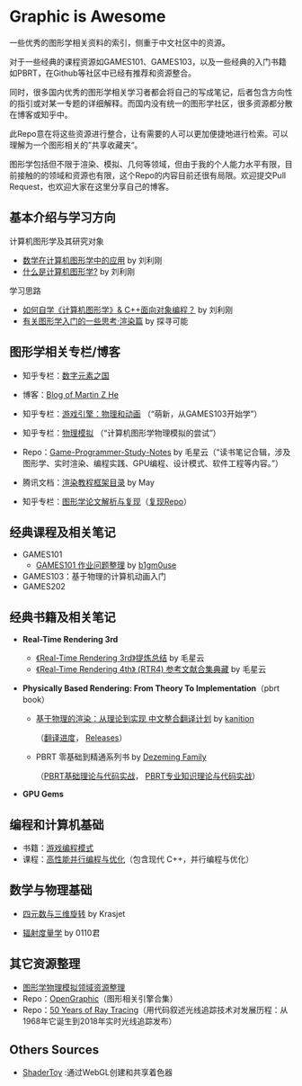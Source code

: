 # Graphic is Awesome
一些优秀的图形学相关资料的索引，侧重于中文社区中的资源。  

对于一些经典的课程资源如GAMES101、GAMES103，以及一些经典的入门书籍如PBRT，在Github等社区中已经有推荐和资源整合。  

同时，很多国内优秀的图形学相关学习者都会将自己的写成笔记，后者包含方向性的指引或对某一专题的详细解释。而国内没有统一的图形学社区，很多资源都分散在博客或知乎中。

此Repo意在将这些资源进行整合，让有需要的人可以更加便捷地进行检索。可以理解为一个图形相关的”共享收藏夹“。

图形学包括但不限于渲染、模拟、几何等领域，但由于我的个人能力水平有限，目前接触的的领域和资源也有限，这个Repo的内容目前还很有局限。欢迎提交Pull Request，也欢迎大家在这里分享自己的博客。

## 基本介绍与学习方向

计算机图形学及其研究对象

- [数学在计算机图形学中的应用](http://staff.ustc.edu.cn/~lgliu/Resources/CG/Math_for_CG_Turk_CN.htm) by 刘利刚
- [什么是计算机图形学?](http://staff.ustc.edu.cn/~lgliu/Resources/CG/What_is_CG.htm) by 刘利刚

学习思路

- [如何自学《计算机图形学》& C++面向对象编程？](http://staff.ustc.edu.cn/~lgliu/Resources/CG/How_to_Learn_CG&Coding.htm) by 刘利刚
- [有关图形学入门的一些思考·渲染篇](https://zhuanlan.zhihu.com/p/288276231) by 探寻可能

## 图形学相关专栏/博客
- 知乎专栏：[数字元素之国](https://www.zhihu.com/column/c_1026053199056265216) 
- 博客：[Blog of Martin Z He](http://blog.apassbydreg.work/)  
- 知乎专栏：[游戏引擎：物理和动画](https://zhuanlan.zhihu.com/c_1446196282121043968) （“萌新，从GAMES103开始学”）
- 知乎专栏：[物理模拟](https://www.zhihu.com/column/c_1445731604303523840) （“计算机图形学物理模拟的尝试”）
- Repo：[Game-Programmer-Study-Notes](https://github.com/QianMo/Game-Programmer-Study-Notes)  by 毛星云（“读书笔记合辑，涉及图形学、实时渲染、编程实践、GPU编程、设计模式、软件工程等内容。”）


- 腾讯文档：[渲染教程框架目录](https://docs.qq.com/doc/DUFdKZE1oVFd3ZlBs) by May
- 知乎专栏：[图形学论文解析与复现](https://zhuanlan.zhihu.com/p/357265599)（[复现Repo](https://github.com/AngelMonica126/GraphicAlgorithm)）

## 经典课程及相关笔记

- GAMES101
  - [GAMES101 作业问题整理](https://zhuanlan.zhihu.com/p/375391720) by [b1gm0use](https://www.zhihu.com/people/b1gm0use)
- GAMES103：基于物理的计算机动画入门
- GAMES202

## 经典书籍及相关笔记

- **Real-Time Rendering 3rd**
  - [《Real-Time Rendering 3rd》提炼总结](https://github.com/QianMo/Real-Time-Rendering-3rd-CN-Summary-Ebook) by 毛星云
  - [《Real-Time Rendering 4th》 (RTR4) 参考文献合集典藏](https://github.com/QianMo/Real-Time-Rendering-4th-Bibliography-Collection) by 毛星云
  
- **Physically Based Rendering: From Theory To Implementation**（pbrt book）

  - [基于物理的渲染：从理论到实现 中文整合翻译计划](https://github.com/kanition/pbrtbook) by [kanition](https://github.com/kanition)

    （[翻译进度](https://github.com/kanition/pbrtbook/projects/1)， [Releases](https://github.com/kanition/pbrtbook/releases)）

  - PBRT 零基础到精通系列书 by [Dezeming Family](https://dezeming.top/)

    （[PBRT基础理论与代码实战](https://dezeming.top/?page_id=50)， [PBRT专业知识理论与代码实战](https://dezeming.top/?page_id=342)）

- **GPU Gems**

## 编程和计算机基础

- 书籍：[游戏编程模式](https://gpp.tkchu.me/)
- 课程：[高性能并行编程与优化](https://github.com/parallel101/course)（包含现代 C++，并行编程与优化）

## 数学与物理基础

- [四元数与三维旋转](https://krasjet.github.io/quaternion/) by Krasjet

- [辐射度量学](https://zhuanlan.zhihu.com/p/139468429) by 0110君

## 其它资源整理
- [图形学物理模拟领域资源整理](https://zhuanlan.zhihu.com/p/444931303)
- Repo：[OpenGraphic](https://github.com/Gforcex/OpenGraphic)（图形相关引擎合集）
- Repo：[50 Years of Ray Tracing](https://github.com/neil3d/50YearsOfRayTracing)（用代码叙述光线追踪技术对发展历程：从1968年它诞生到2018年实时光线追踪发布）

## Others Sources

- [ShaderToy](https://www.shadertoy.com/) :通过WebGL创建和共享着色器

